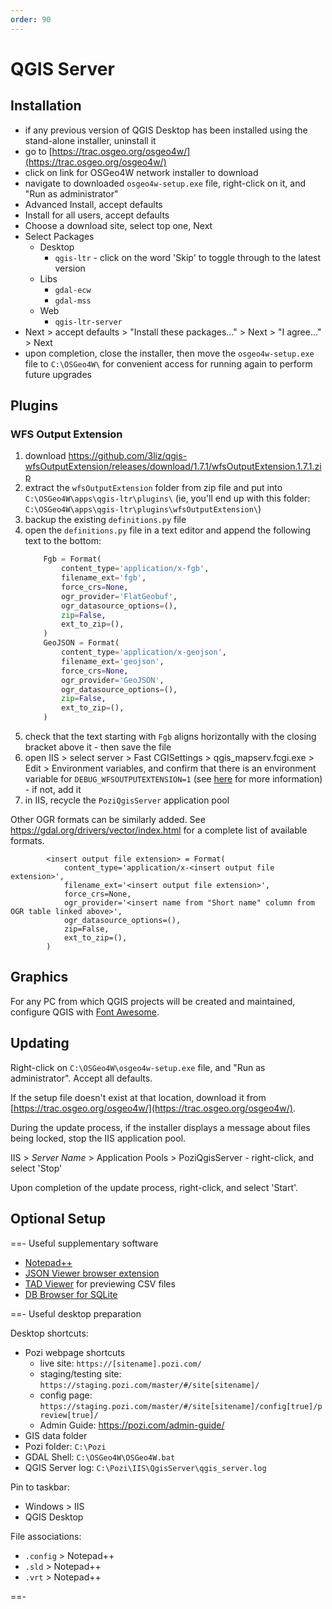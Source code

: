```yaml
---
order: 90
---
```


# QGIS Server

## Installation

* if any previous version of QGIS Desktop has been installed using the stand-alone installer, uninstall it
* go to [https://trac.osgeo.org/osgeo4w/](https://trac.osgeo.org/osgeo4w/)
* click on link for OSGeo4W network installer to download
* navigate to downloaded `osgeo4w-setup.exe` file, right-click on it, and "Run as administrator"
* Advanced Install, accept defaults
* Install for all users, accept defaults
* Choose a download site, select top one, Next
* Select Packages
  * Desktop
    * `qgis-ltr` - click on the word 'Skip' to toggle through to the latest version
  * Libs
    * `gdal-ecw`
    * `gdal-mss`
  * Web
    * `qgis-ltr-server`
* Next > accept defaults > "Install these packages..." > Next > "I agree..." > Next
* upon completion, close the installer, then move the `osgeo4w-setup.exe` file to `C:\OSGeo4W\` for convenient access for running again to perform future upgrades

## Plugins

### WFS Output Extension

1. download https://github.com/3liz/qgis-wfsOutputExtension/releases/download/1.7.1/wfsOutputExtension.1.7.1.zip
2. extract the `wfsOutputExtension` folder from zip file and put into `C:\OSGeo4W\apps\qgis-ltr\plugins\` (ie, you'll end up with this folder: `C:\OSGeo4W\apps\qgis-ltr\plugins\wfsOutputExtension\`)
3. backup the existing `definitions.py` file
4. open the `definitions.py` file in a text editor and append the following text to the bottom:
    ```python
        Fgb = Format(
            content_type='application/x-fgb',
            filename_ext='fgb',
            force_crs=None,
            ogr_provider='FlatGeobuf',
            ogr_datasource_options=(),
            zip=False,
            ext_to_zip=(),
        )
        GeoJSON = Format(
            content_type='application/x-geojson',
            filename_ext='geojson',
            force_crs=None,
            ogr_provider='GeoJSON',
            ogr_datasource_options=(),
            zip=False,
            ext_to_zip=(),
        )
    ```
5. check that the text starting with `Fgb` aligns horizontally with the closing bracket above it - then save the file
6. open IIS > select server > Fast CGISettings > qgis_mapserv.fcgi.exe > Edit > Environment variables, and confirm that there is an environment variable for `DEBUG_WFSOUTPUTEXTENSION=1` (see [here](iis.md#configure-environment-variables) for more information) - if not, add it
7. in IIS, recycle the `PoziQgisServer` application pool

Other OGR formats can be similarly added. See https://gdal.org/drivers/vector/index.html for a complete list of available formats.

```
        <insert output file extension> = Format(
            content_type='application/x-<insert output file extension>',
            filename_ext='<insert output file extension>',
            force_crs=None,
            ogr_provider='<insert name from "Short name" column from OGR table linked above>',
            ogr_datasource_options=(),
            zip=False,
            ext_to_zip=(),
        )
```

## Graphics

For any PC from which QGIS projects will be created and maintained, configure QGIS with [Font Awesome](../qgis/setting-up-qgis.md#font-awesome).

## Updating

Right-click on `C:\OSGeo4W\osgeo4w-setup.exe` file, and "Run as administrator". Accept all defaults.

If the setup file doesn't exist at that location, download it from [https://trac.osgeo.org/osgeo4w/](https://trac.osgeo.org/osgeo4w/).

During the update process, if the installer displays a message about files being locked, stop the IIS application pool.

IIS > *Server Name* > Application Pools > PoziQgisServer - right-click, and select 'Stop'

Upon completion of the update process, right-click, and select 'Start'.

## Optional Setup

==- Useful supplementary software

* [Notepad++](https://notepad-plus-plus.org/downloads/)
* [JSON Viewer browser extension](https://chrome.google.com/webstore/detail/json-viewer/gbmdgpbipfallnflgajpaliibnhdgobh/)
* [TAD Viewer](https://www.tadviewer.com/) for previewing CSV files
* [DB Browser for SQLite](https://sqlitebrowser.org/dl/)

==- Useful desktop preparation

Desktop shortcuts:

* Pozi webpage shortcuts
  * live site: `https://[sitename].pozi.com/`
  * staging/testing site: `https://staging.pozi.com/master/#/site[sitename]/`
  * config page: `https://staging.pozi.com/master/#/site[sitename]/config[true]/preview[true]/`
  * Admin Guide: https://pozi.com/admin-guide/
* GIS data folder
* Pozi folder: `C:\Pozi`
* GDAL Shell: `C:\OSGeo4W\OSGeo4W.bat`
* QGIS Server log: `C:\Pozi\IIS\QgisServer\qgis_server.log`

Pin to taskbar:

* Windows > IIS
* QGIS Desktop

File associations:

* `.config` > Notepad++
* `.sld` > Notepad++
* `.vrt` > Notepad++

==-

